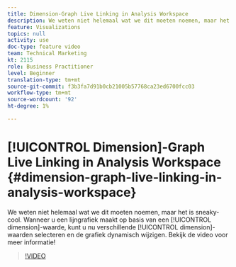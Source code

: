 ```yaml
---
title: Dimension-Graph Live Linking in Analysis Workspace
description: We weten niet helemaal wat we dit moeten noemen, maar het is sneaky-cool. Wanneer u een lijngrafiek maakt op basis van een afmetingswaarde, kunt u nu verschillende afmetingswaarden selecteren en de grafiek dynamisch wijzigen. Bekijk de video voor meer informatie!
feature: Visualizations
topics: null
activity: use
doc-type: feature video
team: Technical Marketing
kt: 2115
role: Business Practitioner
level: Beginner
translation-type: tm+mt
source-git-commit: f3b3fa7d91b0cb21005b57768ca23ed6700fcc03
workflow-type: tm+mt
source-wordcount: '92'
ht-degree: 1%

---
```



# [!UICONTROL Dimension]-Graph Live Linking in Analysis Workspace  {#dimension-graph-live-linking-in-analysis-workspace}

We weten niet helemaal wat we dit moeten noemen, maar het is sneaky-cool. Wanneer u een lijngrafiek maakt op basis van een [!UICONTROL dimension]-waarde, kunt u nu verschillende [!UICONTROL dimension]-waarden selecteren en de grafiek dynamisch wijzigen. Bekijk de video voor meer informatie!

>[!VIDEO](https://video.tv.adobe.com/v/23991/?quality=12)
